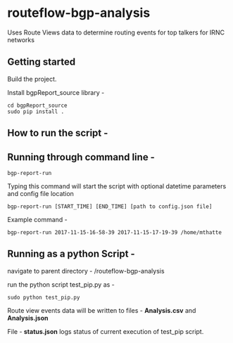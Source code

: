 # routeflow-bgp-analysis
Uses Route Views data to determine routing events for top talkers for IRNC networks

## Getting started

Build the project.

Install bgpReport_source library - 

```
cd bgpReport_source
sudo pip install .
```
## How to run the script - 

## Running through command line - 
```
bgp-report-run 
```
Typing this command will start the script with optional datetime parameters and config file location


```
bgp-report-run [START_TIME] [END_TIME] [path to config.json file]
```

Example command - 
```
bgp-report-run 2017-11-15-16-58-39 2017-11-15-17-19-39 /home/mthatte
```

## Running as a python Script - 
navigate to parent directory - /routeflow-bgp-analysis

run the python script test_pip.py as -

```
sudo python test_pip.py
```

Route view events data will be written to files - **Analysis.csv** and **Analysis.json**

File - **status.json** logs status of current execution of test_pip script.
